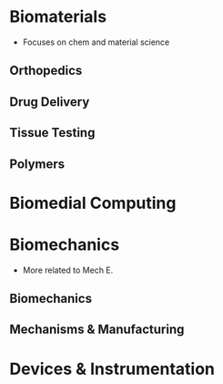 # Biomaterials
- Focuses on chem and material science
## Orthopedics

## Drug Delivery

## Tissue Testing

## Polymers

# Biomedial Computing

# Biomechanics
- More related to Mech E.
## Biomechanics

## Mechanisms & Manufacturing

# Devices & Instrumentation
